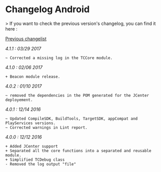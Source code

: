 Changelog Android
=================

<div class="warning"></div>
>  If you want to check the previous version's changelog, you can find it here :

[Previous changelist](../res/changelog_Android_3.md)

*4.1.1 : 03/29 2017*

	~ Corrected a missing log in the TCCore module.

*4.1.0 : 02/06 2017*

	+ Beacon module release.

*4.0.2 : 01/10 2017*

	~ removed the dependencies in the POM generated for the JCenter deployement.

*4.0.1 : 12/14 2016*

	~ Updated CompileSDK, BuildTools, TargetSDK, appCompat and PlayServices versions.
	~ Corrected warnings in Lint report.

*4.0.0 : 12/12 2016*

	+ Added JCenter support
    + Separated all the core functions into a separated and reusable module.
    + Simplified TCDebug class
    - Removed the log output "file"
